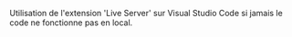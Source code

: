Utilisation de l'extension 'Live Server' sur Visual Studio Code si jamais le code ne fonctionne pas en local.